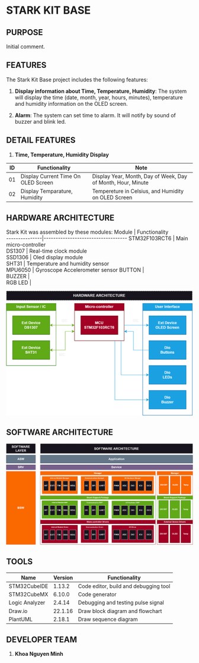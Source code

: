 # STARK KIT BASE

## PURPOSE
Initial comment.

## FEATURES

The Stark Kit Base project includes the following features:

1. **Display information about Time, Temperature, Humidity**: The system will display the time (date, month, year, hours, minutes), temperature and humidity information on the OLED screen.

2. **Alarm**: The system can set time to alarm. It will notify by sound of buzzer and blink led.  

## DETAIL FEATURES
1. **Time, Temperature, Humidity Display**
   
| ID  | Functionality                  | Note                                                                 |
| --- | ------------------------------ | -------------------------------------------------------------------- |
| 01  | Display Current Time On OLED Screen | Display Year, Month, Day of Week, Day of Month, Hour, Minute |
| 02  | Display Temparature, Humidity            | Tempereture in Celsius, and Humidity on OLED Screen                                               |


## HARDWARE ARCHITECTURE
Stark Kit was assembled by these modules:
 Module         | Functionality                                    
 ---------------|----------------------------------- 
 STM32F103RCT6  | Main micro-controller              
 DS1307         | Real-time clock module             
 SSD1306        | Oled display module           
 SHT31          | Temperature and humidity sensor  
 MPU6050        | Gyroscope Accelerometer sensor
 BUTTON         |                  
 BUZZER         |      
 RGB LED        | 

![Stark Kit Base Hardware Architecture](./Document/001_Hardware_AR.png)

## SOFTWARE ARCHITECTURE
![Stark Kit Base Software Architecture](./Document/001_Software_AR.png)

## TOOLS
 | Name           | Version | Functionality                                      
 -----------------|---------|---------------------------------------
 | STM32CubeIDE   | 1.13.2  | Code editor, build and debugging tool              
 | STM32CubeMX    | 6.10.0  | Code generator
 | Logic Analyzer | 2.4.14  | Debugging and testing pulse signal
 | Draw.io        | 22.1.16 | Draw block diagram and flowchart
 | PlantUML       | 2.18.1  | Draw sequence diagram
 
## DEVELOPER TEAM
1. **Khoa Nguyen Minh**
